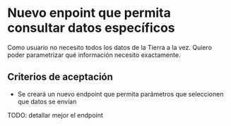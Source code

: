 # Nuevo enpoint que permita consultar datos específicos

Como usuario no necesito todos los datos de la Tierra a la vez. Quiero poder parametrizar qué información necesito exactamente.

## Criterios de aceptación

* Se creará un nuevo endpoint que permita parámetros que seleccionen que datos se envían

TODO: detallar mejor el endpoint

